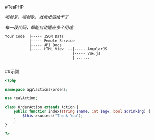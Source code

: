 #TeaPHP
 
*喝着茶，唱着歌，就能把活给干了*

*每一段代码，都能自动适应多个用途*
 
~~~
Your Code  |----- JSON Data
           |----- Remote Service
           |----- API Docs
           |----- HTML View  --|----- AngularJS
                               |----- Vue.js
                               | ......
          			
~~~


##示例
~~~php
<?php

namespace app\actions\orders;

use tea\Action;

class OrderAction extends Action {
	public function index(string $name, int $age, bool $drinking) {
		$this->success("Thank You");
	}
}

?>
~~~
